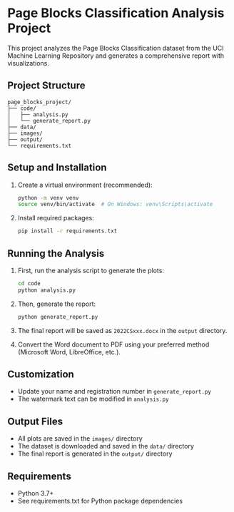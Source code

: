 # Page Blocks Classification Analysis Project

This project analyzes the Page Blocks Classification dataset from the UCI Machine Learning Repository and generates a comprehensive report with visualizations.

## Project Structure

```
page_blocks_project/
├── code/
│   ├── analysis.py
│   └── generate_report.py
├── data/
├── images/
├── output/
└── requirements.txt
```

## Setup and Installation

1. Create a virtual environment (recommended):
   ```bash
   python -m venv venv
   source venv/bin/activate  # On Windows: venv\Scripts\activate
   ```

2. Install required packages:
   ```bash
   pip install -r requirements.txt
   ```

## Running the Analysis

1. First, run the analysis script to generate the plots:
   ```bash
   cd code
   python analysis.py
   ```

2. Then, generate the report:
   ```bash
   python generate_report.py
   ```

3. The final report will be saved as `2022CSxxx.docx` in the `output` directory.

4. Convert the Word document to PDF using your preferred method (Microsoft Word, LibreOffice, etc.).

## Customization

- Update your name and registration number in `generate_report.py`
- The watermark text can be modified in `analysis.py`

## Output Files

- All plots are saved in the `images/` directory
- The dataset is downloaded and saved in the `data/` directory
- The final report is generated in the `output/` directory

## Requirements

- Python 3.7+
- See requirements.txt for Python package dependencies 